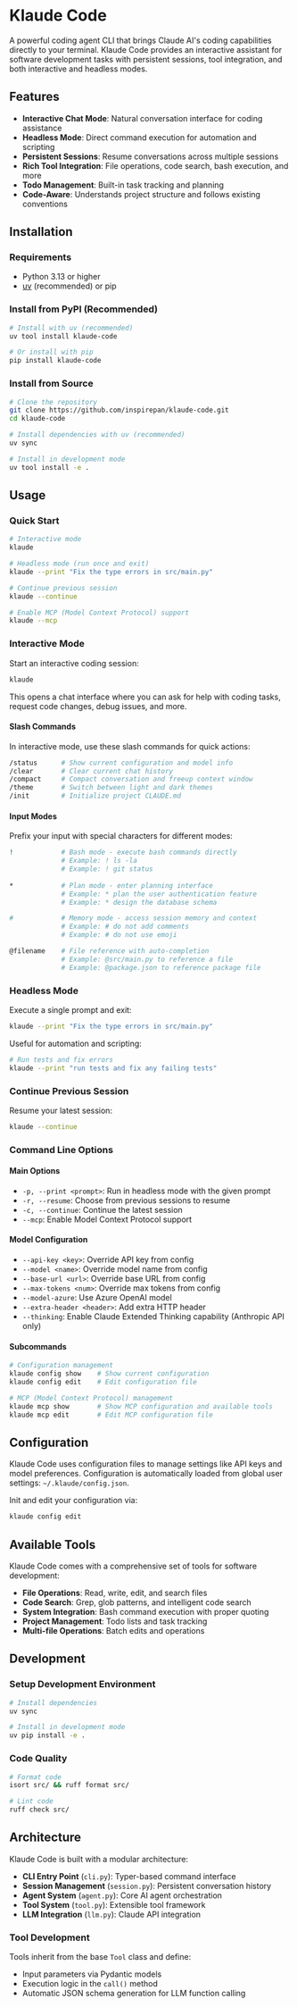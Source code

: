 # Klaude Code

A powerful coding agent CLI that brings Claude AI's coding capabilities directly to your terminal. Klaude Code provides an interactive assistant for software development tasks with persistent sessions, tool integration, and both interactive and headless modes.

## Features

- **Interactive Chat Mode**: Natural conversation interface for coding assistance
- **Headless Mode**: Direct command execution for automation and scripting
- **Persistent Sessions**: Resume conversations across multiple sessions
- **Rich Tool Integration**: File operations, code search, bash execution, and more
- **Todo Management**: Built-in task tracking and planning
- **Code-Aware**: Understands project structure and follows existing conventions

## Installation

### Requirements
- Python 3.13 or higher
- [uv](https://docs.astral.sh/uv/) (recommended) or pip

### Install from PyPI (Recommended)

```bash
# Install with uv (recommended)
uv tool install klaude-code

# Or install with pip
pip install klaude-code
```

### Install from Source

```bash
# Clone the repository
git clone https://github.com/inspirepan/klaude-code.git
cd klaude-code

# Install dependencies with uv (recommended)
uv sync

# Install in development mode
uv tool install -e .
```

## Usage

### Quick Start

```bash
# Interactive mode
klaude

# Headless mode (run once and exit)
klaude --print "Fix the type errors in src/main.py"

# Continue previous session
klaude --continue

# Enable MCP (Model Context Protocol) support
klaude --mcp
```

### Interactive Mode

Start an interactive coding session:

```bash
klaude
```

This opens a chat interface where you can ask for help with coding tasks, request code changes, debug issues, and more.

#### Slash Commands

In interactive mode, use these slash commands for quick actions:

```bash
/status      # Show current configuration and model info
/clear       # Clear current chat history
/compact     # Compact conversation and freeup context window
/theme       # Switch between light and dark themes
/init        # Initialize project CLAUDE.md
```

#### Input Modes

Prefix your input with special characters for different modes:

```bash
!            # Bash mode - execute bash commands directly
             # Example: ! ls -la
             # Example: ! git status
             
*            # Plan mode - enter planning interface
             # Example: * plan the user authentication feature
             # Example: * design the database schema

#            # Memory mode - access session memory and context
             # Example: # do not add comments
             # Example: # do not use emoji

@filename    # File reference with auto-completion
             # Example: @src/main.py to reference a file
             # Example: @package.json to reference package file
```

### Headless Mode

Execute a single prompt and exit:

```bash
klaude --print "Fix the type errors in src/main.py"
```

Useful for automation and scripting:

```bash
# Run tests and fix errors
klaude --print "run tests and fix any failing tests"
```

### Continue Previous Session

Resume your latest session:

```bash
klaude --continue
```

### Command Line Options

#### Main Options

- `-p, --print <prompt>`: Run in headless mode with the given prompt
- `-r, --resume`: Choose from previous sessions to resume
- `-c, --continue`: Continue the latest session
- `--mcp`: Enable Model Context Protocol support

#### Model Configuration

- `--api-key <key>`: Override API key from config
- `--model <name>`: Override model name from config
- `--base-url <url>`: Override base URL from config
- `--max-tokens <num>`: Override max tokens from config
- `--model-azure`: Use Azure OpenAI model
- `--extra-header <header>`: Add extra HTTP header
- `--thinking`: Enable Claude Extended Thinking capability (Anthropic API only)

#### Subcommands

```bash
# Configuration management
klaude config show    # Show current configuration
klaude config edit    # Edit configuration file

# MCP (Model Context Protocol) management
klaude mcp show       # Show MCP configuration and available tools
klaude mcp edit       # Edit MCP configuration file
```


## Configuration

Klaude Code uses configuration files to manage settings like API keys and model preferences. Configuration is automatically loaded from global user settings: `~/.klaude/config.json`.

Init and edit your configuration via:


```bash
klaude config edit
```


## Available Tools

Klaude Code comes with a comprehensive set of tools for software development:

- **File Operations**: Read, write, edit, and search files
- **Code Search**: Grep, glob patterns, and intelligent code search
- **System Integration**: Bash command execution with proper quoting
- **Project Management**: Todo lists and task tracking
- **Multi-file Operations**: Batch edits and operations

## Development

### Setup Development Environment

```bash
# Install dependencies
uv sync

# Install in development mode
uv pip install -e .
```

### Code Quality

```bash
# Format code
isort src/ && ruff format src/

# Lint code
ruff check src/
```

## Architecture

Klaude Code is built with a modular architecture:

- **CLI Entry Point** (`cli.py`): Typer-based command interface
- **Session Management** (`session.py`): Persistent conversation history
- **Agent System** (`agent.py`): Core AI agent orchestration
- **Tool System** (`tool.py`): Extensible tool framework
- **LLM Integration** (`llm.py`): Claude API integration

### Tool Development

Tools inherit from the base `Tool` class and define:
- Input parameters via Pydantic models
- Execution logic in the `call()` method
- Automatic JSON schema generation for LLM function calling